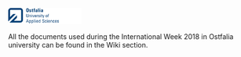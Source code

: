 <img src="https://github.com/truillet/international/blob/master/ostfalia/logo/ostfalia.png" width=150>

All the documents used during the International Week 2018 in Ostfalia university can be found in the Wiki section.
